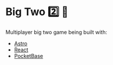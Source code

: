 # Big Two 2️⃣ 🚧

Multiplayer big two game being built with:

- [Astro](https://astro.build/)
- [React](https://react.dev/)
- [PocketBase](https://pocketbase.io/)
